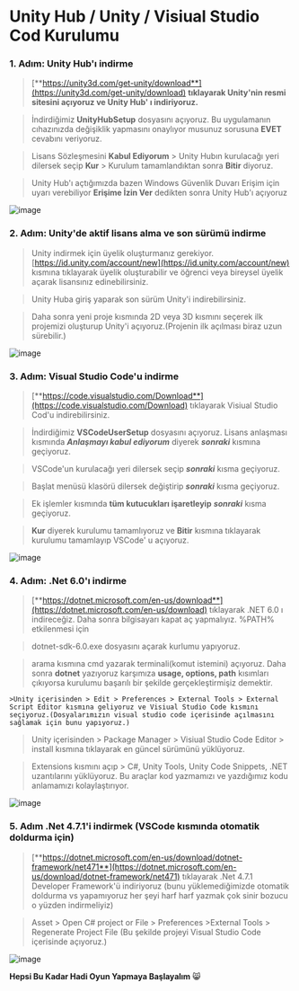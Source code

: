 # Unity Hub / Unity / Visiual Studio Cod Kurulumu

### 1. Adım: Unity Hub'ı indirme

  >[**https://unity3d.com/get-unity/download**](https://unity3d.com/get-unity/download) **tıklayarak Unity'nin resmi sitesini açıyoruz ve Unity Hub' ı indiriyoruz.** 
  
  >İndirdiğimiz **UnityHubSetup** dosyasını açıyoruz. Bu uygulamanın cıhazınızda değişiklik yapmasını onaylıyor musunuz sorusuna **EVET** cevabını veriyoruz. 
  
  >Lisans Sözleşmesini **Kabul Ediyorum** > Unity Hubın kurulacağı yeri dilersek seçip **Kur** > Kurulum tamamlandıktan sonra **Bitir** diyoruz. 
  
  >Unity Hub'ı açtığımızda bazen Windows Güvenlik Duvarı Erişim için uyarı verebiliyor **Erişime İzin Ver** dedikten sonra Unity Hub'ı açıyoruz

![image](https://user-images.githubusercontent.com/82322653/201467807-3124d1ca-c877-4fea-88ca-c09435efc521.png)

### 2. Adım: Unity'de aktif lisans alma ve son sürümü indirme
  >Unity indirmek için üyelik oluşturmanız gerekiyor. [https://id.unity.com/account/new](https://id.unity.com/account/new) kısmına tıklayarak üyelik oluşturabilir ve öğrenci veya bireysel üyelik açarak lisansınız edinebilirsiniz. 
  
  >Unity Huba giriş yaparak son sürüm Unity'i indirebilirsiniz.

  >Daha sonra yeni proje kısmında 2D veya 3D kısmını seçerek ilk projemizi oluşturup Unity'i açıyoruz.(Projenin ilk açılması biraz uzun sürebilir.)

![image](https://user-images.githubusercontent.com/82322653/201497327-2bcecb78-80d3-4dfe-87e5-c31fe4a2335a.png)

### 3. Adım: Visual Studio Code'u indirme

  >[**https://code.visualstudio.com/Download**](https://code.visualstudio.com/Download) tıklayarak Visiual Studio Cod'u indirebilirsiniz.
  
  >İndirdiğimiz **VSCodeUserSetup** dosyasını açıyoruz. Lisans anlaşması kısmında ***Anlaşmayı kabul ediyorum*** diyerek ***sonraki*** kısmına geçiyoruz.

  >VSCode'un kurulacağı yeri dilersek seçip ***sonraki*** kısma geçiyoruz. 

  >Başlat menüsü klasörü dilersek değiştirip ***sonraki*** kısma geçiyoruz.
  
  >Ek işlemler kısmında **tüm kutucukları işaretleyip** ***sonraki*** kısma geçiyoruz.
  
  >**Kur** diyerek kurulumu tamamlıyoruz ve **Bitir** kısmına tıklayarak kurulumu tamamlayıp VSCode' u açıyoruz.

![image](https://user-images.githubusercontent.com/82322653/201472661-939ceea9-9379-4997-b248-2cb96e241ac1.png)

### 4. Adım: .Net 6.0'ı indirme

  >[**https://dotnet.microsoft.com/en-us/download**](https://dotnet.microsoft.com/en-us/download) tıklayarak .NET 6.0 ı indireceğiz. Daha sonra bilgisayarı kapat aç yapmalıyız. %PATH% etkilenmesi için
  
  >dotnet-sdk-6.0.exe dosyasını açarak kurlumu yapıyoruz.
  
  >arama kısmına cmd yazarak terminali(komut istemini) açıyoruz. Daha sonra **dotnet** yazıyoruz karşımıza **usage, options, path** kısımları çıkıyorsa kurulumu başarılı bir şekilde gerçekleştirmişiz demektir. 
  
    >Unity içerisinden > Edit > Preferences > External Tools > External Script Editor kısmına geliyoruz ve Visiual Studio Code kısmını seçiyoruz.(Dosyalarımızın visual studio code içerisinde açılmasını sağlamak için bunu yapıyoruz.)

  >Unity içerisinden > Package Manager > Visiual Studio Code Editor > install kısmına tıklayarak en güncel sürümünü yüklüyoruz.

  >Extensions kısmını açıp > C#, Unity Tools, Unity Code Snippets,  .NET  uzantılarını yüklüyoruz. Bu araçlar kod yazmamızı ve yazdığımız kodu anlamamızı kolaylaştırıyor.

![image](https://user-images.githubusercontent.com/82322653/201496750-2a282142-8289-4732-9d03-e76813377f34.png)


### 5. Adım .Net 4.7.1'i indirmek (VSCode kısmında otomatik doldurma için)

  >[**https://dotnet.microsoft.com/en-us/download/dotnet-framework/net471**](https://dotnet.microsoft.com/en-us/download/dotnet-framework/net471) tıklayarak .Net 4.7.1 Developer Framework'ü indiriyoruz (bunu yüklemediğimizde otomatik doldurma vs yapamıyoruz her şeyi harf harf yazmak çok sinir bozucu o yüzden indirmeliyiz)

  >Asset > Open C# project or File > Preferences >External Tools > Regenerate Project File (Bu şekilde projeyi Visual Studio Code içerisinde açıyoruz.)

![image](https://user-images.githubusercontent.com/82322653/201497413-84523ab6-cedd-45d3-a57b-d8ea1f830849.png)


**Hepsi Bu Kadar Hadi Oyun Yapmaya Başlayalım** 😸
